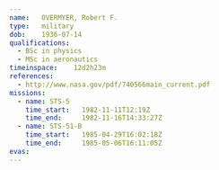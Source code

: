 ```yaml
---
name:	OVERMYER, Robert F.
type:	military
dob:	1936-07-14
qualifications:
  - BSc in physics
  - MSc in aeronautics
timeinspace:	12d2h23m
references:
  - http://www.nasa.gov/pdf/740566main_current.pdf
missions:
  - name: STS-5
    time_start:   1982-11-11T12:19Z
    time_end:     1982-11-16T14:33:27Z
  - name: STS-51-B
    time_start:   1985-04-29T16:02:18Z
    time_end:     1985-05-06T16:11:05Z
evas:
---
```

